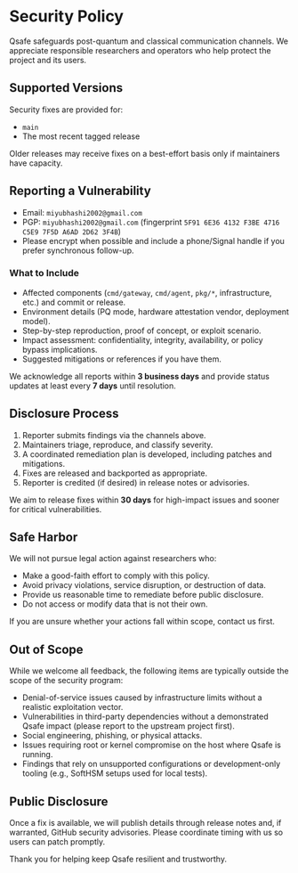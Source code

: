 # Security Policy

Qsafe safeguards post-quantum and classical communication channels. We appreciate responsible researchers and operators who help protect the project and its users.

## Supported Versions

Security fixes are provided for:

- `main`
- The most recent tagged release

Older releases may receive fixes on a best-effort basis only if maintainers have capacity.

## Reporting a Vulnerability

- Email: `miyubhashi2002@gmail.com`
- PGP: `miyubhashi2002@gmail.com` (fingerprint `5F91 6E36 4132 F3BE 4716  C5E9 7F5D A6AD 2D62 3F4B`)
- Please encrypt when possible and include a phone/Signal handle if you prefer synchronous follow-up.

### What to Include

- Affected components (`cmd/gateway`, `cmd/agent`, `pkg/*`, infrastructure, etc.) and commit or release.
- Environment details (PQ mode, hardware attestation vendor, deployment model).
- Step-by-step reproduction, proof of concept, or exploit scenario.
- Impact assessment: confidentiality, integrity, availability, or policy bypass implications.
- Suggested mitigations or references if you have them.

We acknowledge all reports within **3 business days** and provide status updates at least every **7 days** until resolution.

## Disclosure Process

1. Reporter submits findings via the channels above.
2. Maintainers triage, reproduce, and classify severity.
3. A coordinated remediation plan is developed, including patches and mitigations.
4. Fixes are released and backported as appropriate.
5. Reporter is credited (if desired) in release notes or advisories.

We aim to release fixes within **30 days** for high-impact issues and sooner for critical vulnerabilities.

## Safe Harbor

We will not pursue legal action against researchers who:

- Make a good-faith effort to comply with this policy.
- Avoid privacy violations, service disruption, or destruction of data.
- Provide us reasonable time to remediate before public disclosure.
- Do not access or modify data that is not their own.

If you are unsure whether your actions fall within scope, contact us first.

## Out of Scope

While we welcome all feedback, the following items are typically outside the scope of the security program:

- Denial-of-service issues caused by infrastructure limits without a realistic exploitation vector.
- Vulnerabilities in third-party dependencies without a demonstrated Qsafe impact (please report to the upstream project first).
- Social engineering, phishing, or physical attacks.
- Issues requiring root or kernel compromise on the host where Qsafe is running.
- Findings that rely on unsupported configurations or development-only tooling (e.g., SoftHSM setups used for local tests).

## Public Disclosure

Once a fix is available, we will publish details through release notes and, if warranted, GitHub security advisories. Please coordinate timing with us so users can patch promptly.

Thank you for helping keep Qsafe resilient and trustworthy.
